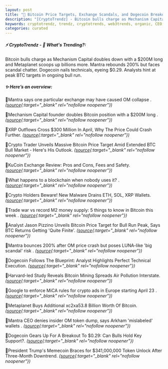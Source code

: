 ```yaml
---
layout: post
title: "🌇 Bitcoin Price Targets, Exchange Scandals, and Dogecoin Breakouts Dominate Headlines"
description: "[CryptoTrendz] - Bitcoin bulls charge as Mechanism Capital doubles down with a $200M long and Metaplanet scoops up billions more. Mantra rebounds 200% but faces scandal chatter. Dogecoin nails technicals, eyeing $0.29. Analysts hint at peak BTC targets in ongoing bull run."
keywords: cryptotrendz, trendz, cryptotrends, web3trends, organic, CEO, stablecoin, XRP, Mining, Market, Analyst, crypto, BTC, Bitcoin, Memecoin, token, Europe
categories: curated
---
```


##### ⚡ CryptoTrendz - 📌 *What's Trending?:*

Bitcoin bulls charge as Mechanism Capital doubles down with a $200M long and Metaplanet scoops up billions more. Mantra rebounds 200% but faces scandal chatter. Dogecoin nails technicals, eyeing $0.29. Analysts hint at peak BTC targets in ongoing bull run.

##### ✨ *Here’s an overview:*


🔹Mantra says one particular exchange may have caused OM collapse . *([source](https://s.avyag.com/lke7){:target="_blank" rel="nofollow noopener"})*

🔹Mechanism Capital founder doubles Bitcoin position with a $200M long . *([source](https://s.avyag.com/xs15){:target="_blank" rel="nofollow noopener"})*

🔹XRP Outflows Cross $300 Million In April, Why The Price Could Crash Further. *([source](https://s.avyag.com/bbjd){:target="_blank" rel="nofollow noopener"})*

🔹Crypto Trader Unveils Massive Bitcoin Price Target Amid Extended BTC Bull Market - Here's His Outlook. *([source](https://s.avyag.com/fbjj){:target="_blank" rel="nofollow noopener"})*

🔹KuCoin Exchange Review: Pros and Cons, Fees and Safety. *([source](https://s.avyag.com/cgwc){:target="_blank" rel="nofollow noopener"})*

🔹What happens to a blockchain when nobody uses it? . *([source](https://s.avyag.com/2by9){:target="_blank" rel="nofollow noopener"})*

🔹Crypto Holders Beware! New Malware Drains ETH, SOL, XRP Wallets. *([source](https://s.avyag.com/gt34){:target="_blank" rel="nofollow noopener"})*

🔹Trade war vs record M2 money supply: 5 things to know in Bitcoin this week . *([source](https://s.avyag.com/fgt2){:target="_blank" rel="nofollow noopener"})*

🔹Analyst Jason Pizzino Unveils Bitcoin Price Target for Bull Run Peak, Says BTC Returns Getting 'Quite Finite'. *([source](https://s.avyag.com/qe7h){:target="_blank" rel="nofollow noopener"})*

🔹Mantra bounces 200% after OM price crash but poses LUNA-like 'big scandal' risk . *([source](https://s.avyag.com/l7cl){:target="_blank" rel="nofollow noopener"})*

🔹Dogecoin Follows The Blueprint: Analyst Highlights Perfect Technical Execution. *([source](https://s.avyag.com/gflu){:target="_blank" rel="nofollow noopener"})*

🔹Harvard-led Study Reveals Bitcoin Mining Spreads Air Pollution Interstate. *([source](https://s.avyag.com/8b9y){:target="_blank" rel="nofollow noopener"})*

🔹Google to enforce MiCA rules for crypto ads in Europe starting April 23 . *([source](https://s.avyag.com/wdpm){:target="_blank" rel="nofollow noopener"})*

🔹Metaplanet Buys Additional xc2xa53.8 Billion Worth Of Bitcoin. *([source](https://s.avyag.com/4xf1){:target="_blank" rel="nofollow noopener"})*

🔹Mantra CEO denies insider OM token dump, says Arkham 'mislabeled' wallets . *([source](https://s.avyag.com/z1kc){:target="_blank" rel="nofollow noopener"})*

🔹Dogecoin Gears Up For A Breakout To $0.29: Can Bulls Hold Key Support?. *([source](https://s.avyag.com/xj2w){:target="_blank" rel="nofollow noopener"})*

🔹President Trump's Memecoin Braces for $341,000,000 Token Unlock After Three-Month Downtrend. *([source](https://s.avyag.com/h9ra){:target="_blank" rel="nofollow noopener"})*

